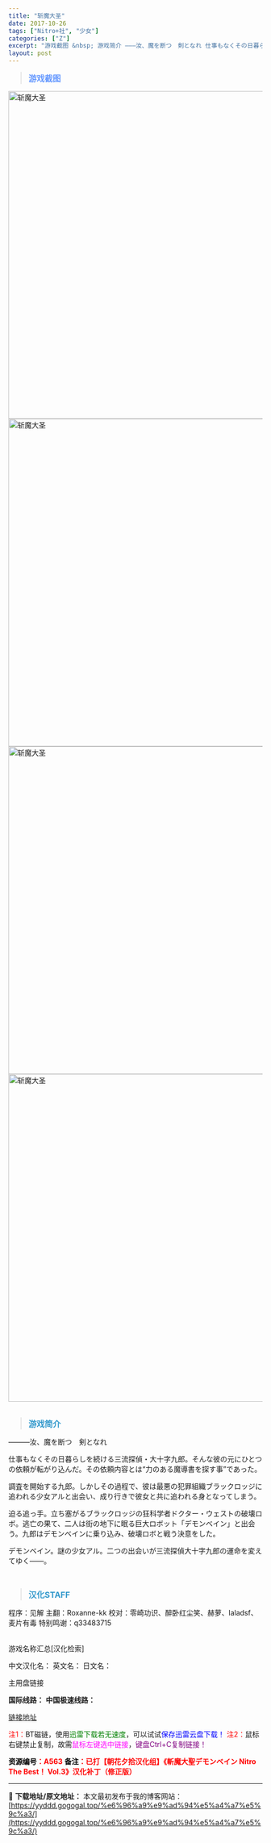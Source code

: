 ```yaml
---
title: "斩魔大圣"
date: 2017-10-26
tags: ["Nitro+社", "少女"]
categories: ["Z"]
excerpt: "游戏截图 &nbsp; 游戏简介 ―――汝、魔を断つ　剣となれ 仕事もなくその日暮らしを続ける三流探偵・大十字九郎。そんな彼の元にひとつの依頼が転がり込んだ。その依頼内容とは“力のある魔導書を探す事”であった。 調査を開始する九郎。しかしその過程で、彼は最悪の犯罪組織ブラックロッジに追われる少女アル&hellip;"
layout: post
---
```


<div>
<blockquote><b><span style="font-size: 12pt; color: #6699ff;">游戏截图</span></b></blockquote>
<div><img title="点击放大" src="https://yyddd.gogogal.top/wp-content/uploads/2025/04/20250430_6812063505143.webp" alt="斩魔大圣" width="650" /></div>
<div><img title="点击放大" src="https://yyddd.gogogal.top/wp-content/uploads/2025/04/20250430_681206365aee0.webp" alt="斩魔大圣" width="650" /></div>
<div><img title="点击放大" src="https://yyddd.gogogal.top/wp-content/uploads/2025/04/20250430_681206377b068.webp" alt="斩魔大圣" width="650" /></div>
<div><img title="点击放大" src="https://yyddd.gogogal.top/wp-content/uploads/2025/04/20250430_68120638a1285.webp" alt="斩魔大圣" width="650" /></div>
&nbsp;
<blockquote><b><span style="font-size: 12pt; color: #3399cc;">游戏简介</span></b></blockquote>
<div>―――汝、魔を断つ　剣となれ

仕事もなくその日暮らしを続ける三流探偵・大十字九郎。そんな彼の元にひとつの依頼が転がり込んだ。その依頼内容とは“力のある魔導書を探す事”であった。

調査を開始する九郎。しかしその過程で、彼は最悪の犯罪組織ブラックロッジに追われる少女アルと出会い、成り行きで彼女と共に追われる身となってしまう。

迫る追っ手。立ち塞がるブラックロッジの狂科学者ドクター・ウェストの破壊ロボ。逃亡の果て、二人は街の地下に眠る巨大ロボット「デモンベイン」と出会う。九郎はデモンベインに乗り込み、破壊ロボと戦う決意をした。

デモンベイン。謎の少女アル。二つの出会いが三流探偵大十字九郎の運命を変えてゆく――。</div>
&nbsp;
<blockquote><b><span style="font-size: 12pt; color: #3399cc;">汉化STAFF</span></b></blockquote>
<div>程序：见解
主翻：Roxanne-kk
校对：零崎功识、醉卧红尘笑、赫萝、laladsf、麦片有毒
特别鸣谢：q33483715</div>
&nbsp;

游戏名称汇总[汉化检索]

中文汉化名：
英文名：
日文名：
</div>
<div class="panel panel-primary">
<div class="panel-heading">主用盘链接</div>
<div class="panel-body">

<b>国际线路：</b>
<b>中国极速线路：</b>

<!--wechatfans start-->

<a href="https://pan.xunlei.com/s/VOSy_al1SCpaZVBpLc88krwbA1?pwd=f4y4#">链接地址</a>

<!--wechatfans end-->
<span style="color: #ff0000;">注1：</span>BT磁链，使用<span style="color: #008000;">迅雷下载若无速度</span>，可以试试<span style="color: #0000ff;">保存迅雷云盘下载！</span>
<span style="color: #ff0000;">注2：</span>鼠标右键禁止复制，故需<span style="color: #ff00ff;">鼠标左键选中链接</span>，<span style="color: #800080;">键盘Ctrl+C复制链接！</span>

</div>
<div class="panel-footer"><span style="color: #ff0000;"><b><span style="color: #000000;">资源编号</span>：A563</b></span>
<span style="color: #ff0000;"><b><span style="color: #000000;">备注</span>：已打【朝花夕拾汉化组】《斬魔大聖デモンベイン Nitro The Best！ Vol.3》汉化补丁（修正版）</b></span></div>
</div>

---
📖 **下载地址/原文地址：** 本文最初发布于我的博客网站：[https://yyddd.gogogal.top/%e6%96%a9%e9%ad%94%e5%a4%a7%e5%9c%a3/](https://yyddd.gogogal.top/%e6%96%a9%e9%ad%94%e5%a4%a7%e5%9c%a3/)
